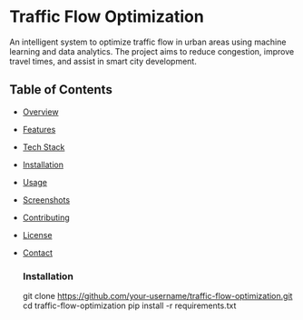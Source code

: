 #  Traffic Flow Optimization

An intelligent system to optimize traffic flow in urban areas using machine learning and data analytics. The project aims to reduce congestion, improve travel times, and assist in smart city development.



##  Table of Contents

- [Overview](#overview)
- [Features](#features)
- [Tech Stack](#tech-stack)
- [Installation](#installation)
- [Usage](#usage)
- [Screenshots](#screenshots)
- [Contributing](#contributing)
- [License](#license)
- [Contact](#contact)


  ### Installation
  git clone https://github.com/your-username/traffic-flow-optimization.git
cd traffic-flow-optimization
pip install -r requirements.txt

